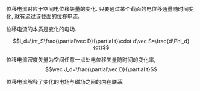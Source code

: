 位移电流对应于空间电位移矢量的变化. 只要通过某个截面的电位移通量随时间变化, 就有流过该截面的位移电流. 

位移电流的本质是变化的电场. 

$$I_d=\int_S\frac{\partial\vec D}{\partial t}\cdot d\vec S=\frac{d\Phi_d}{dt}$$

位移电流密度矢量为空间任意一点处电位移矢量随时间的变化率, $$\vec J_d=\frac{\partial\vec D}{\partial t}$$

位移电流解释了变化的电场与磁场之间的内在联系. 
